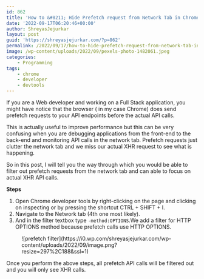 ```yaml
---
id: 862
title: 'How to &#8211; Hide Prefetch request from Network Tab in Chrome DevTools'
date: '2022-09-17T06:20:46+00:00'
author: ShreyasJejurkar
layout: post
guid: 'https://shreyasjejurkar.com/?p=862'
permalink: /2022/09/17/how-to-hide-prefetch-request-from-network-tab-in-chrome-devtools/
image: /wp-content/uploads/2022/09/pexels-photo-1482061.jpeg
categories:
    - Programming
tags:
    - chrome
    - developer
    - devtools
---
```


If you are a Web developer and working on a Full Stack application, you might have notice that the browser ( in my case Chrome) does send prefetch requests to your API endpoints before the actual API calls.

This is actually useful to improve performance but this can be very confusing when you are debugging applications from the front-end to the back-end and monitoring API calls in the network tab. Prefetch requests just clutter the network tab and we miss our actual XHR request to see what is happening.

So in this post, I will tell you the way through which you would be able to filter out prefetch requests from the network tab and can able to focus on actual XHR API calls.

**Steps**

1. Open Chrome developer tools by right-clicking on the page and clicking on inspecting or by pressing the shortcut CTRL + SHIFT + I.
2. Navigate to the Network tab (4th one most likely).
3. And in the filter textbox type `-method:OPTIONS`.We add a filter for HTTP OPTIONS method because prefetch calls use HTTP OPTIONS.

<figure class="wp-block-image size-full is-resized">![prefetch filter](https://i0.wp.com/shreyasjejurkar.com/wp-content/uploads/2022/09/image.png?resize=297%2C188&ssl=1)</figure>Once you perform the above steps, all prefetch API calls will be filtered out and you will only see XHR calls.